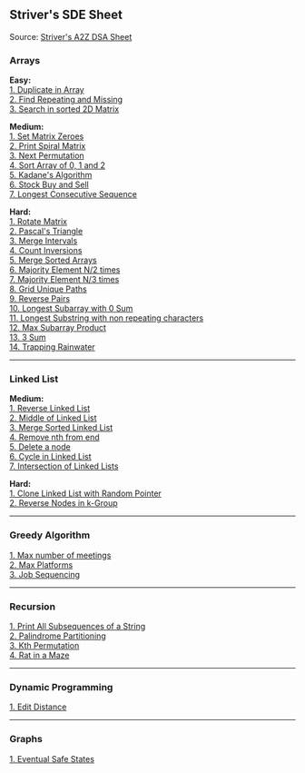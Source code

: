 ## Striver's SDE Sheet

Source: [Striver's A2Z DSA Sheet](https://takeuforward.org/strivers-a2z-dsa-course/strivers-a2z-dsa-course-sheet-2/)

### Arrays

**Easy:** \
[1. Duplicate in Array](./leetcode/arrays/287_duplicate_in_array.md) \
[2. Find Repeating and Missing](./sde-sheet/arrays2/find_repeat_and_missing.md) \
[3. Search in sorted 2D Matrix](./sde-sheet/arrays3/search_in_sorted_2d_matrix.md)

**Medium:** \
[1. Set Matrix Zeroes](./sde-sheet/arrays/set_matrix_zeroes.md) \
[2. Print Spiral Matrix](./sde-sheet/arrays4/print_spiral_matrix.md) \
[3. Next Permutation](./sde-sheet/arrays/next_permutation.md) \
[4. Sort Array of 0, 1 and 2](./sde-sheet/arrays/sort_zero_ones_twos.md) \
[5. Kadane's Algorithm](./leetcode/arrays/53_max_sum_subarray.md) \
[6. Stock Buy and Sell](./general/dynamic_programming/stocks/buy_sell_stocks.md) \
[7. Longest Consecutive Sequence](./leetcode/arrays/128_longest_consecutive_seq.md)

**Hard:** \
[1. Rotate Matrix](./sde-sheet/arrays2/rotate_matrix.md) \
[2. Pascal's Triangle](./sde-sheet/arrays/pascal_triangle.md) \
[3. Merge Intervals](./sde-sheet/arrays2/merge_overlapping_intervals.md) \
[4. Count Inversions](./general/arrays/count_inversions.md) \
[5. Merge Sorted Arrays](./sde-sheet/arrays2/merge_sorted_arrays.md) \
[6. Majority Element N/2 times](./sde-sheet/arrays3/majority_gt_nby2.md) \
[7. Majority Element N/3 times](./leetcode/arrays/229_majority_gt_nby3.md) \
[8. Grid Unique Paths](./sde-sheet/arrays3/grid_uniq_paths.md) \
[9. Reverse Pairs](./leetcode/arrays/493_reverse_pairs.md) \
[10. Longest Subarray with 0 Sum](./sde-sheet/arrays4/longest_subarr_zero_sum.md) \
[11. Longest Substring with non repeating characters](./sde-sheet/arrays4/longest_substring_without_repeat.md) \
[12. Max Subarray Product](./sde-sheet/arrays4/max_product.md) \
[13. 3 Sum](./leetcode/two_pointers/15_3sum.md) \
[14. Trapping Rainwater](./leetcode/two_pointers/42_trapping_rain_water.md)

---

### Linked List

**Medium:** \
[1. Reverse Linked List](./sde-sheet/linked_list/reverse_linked_list.md) \
[2. Middle of Linked List](./sde-sheet/linked_list/middle_of_linked_list.md) \
[3. Merge Sorted Linked List](./sde-sheet/linked_list/merge_sorted_linked_list.md) \
[4. Remove nth from end](./sde-sheet/linked_list/remove_nth_from_end.md) \
[5. Delete a node](./sde-sheet/linked_list/delete_a_node.md) \
[6. Cycle in Linked List](./sde-sheet/linked_list/detect_cycle_in_linked_list.md) \
[7. Intersection of Linked Lists](./sde-sheet/linked_list/intersection_of_linked_lists.md)

**Hard:** \
[1. Clone Linked List with Random Pointer](./leetcode/linked_list/clone_with_random_pointer.md) \
[2. Reverse Nodes in k-Group](./sde-sheet/linked_list/hard/reverse_linked_list_k_group.md)

--- 

### Greedy Algorithm
[1. Max number of meetings](./sde-sheet/greedy_algorithm/max_number_meetings.md) \
[2. Max Platforms](./sde-sheet/greedy_algorithm/max_platforms.md) \
[3. Job Sequencing](./sde-sheet/greedy_algorithm/job_sequencing_problem.md)

---

### Recursion
[1. Print All Subsequences of a String](./sde-sheet/recursion/power_set_all_subseq_of_string.md) \
[2. Palindrome Partitioning](./sde-sheet/recursion/palindrome_partitioning.md) \
[3. Kth Permutation](./sde-sheet/recursion/kth_permutation.md) \
[4. Rat in a Maze](./sde-sheet/recursion_and_backtracking/rat_in_maze.md)

---

### Dynamic Programming
[1. Edit Distance](./general/dynamic_programming/subsequences/edit_distance.md) 

---

### Graphs
[1. Eventual Safe States](./sde-sheet/graphs/medium/eventual_safe_states.md)
